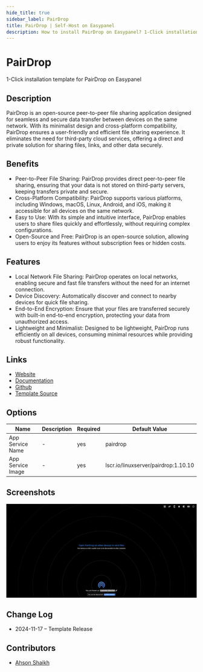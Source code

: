 ```yaml
---
hide_title: true
sidebar_label: PairDrop
title: PairDrop | Self-Host on Easypanel
description: How to install PairDrop on Easypanel? 1-Click installation template for PairDrop on Easypanel
---
```


<!-- generated -->

# PairDrop

1-Click installation template for PairDrop on Easypanel

## Description

PairDrop is an open-source peer-to-peer file sharing application designed for seamless and secure data transfer between devices on the same network. With its minimalist design and cross-platform compatibility, PairDrop ensures a user-friendly and efficient file sharing experience. It eliminates the need for third-party cloud services, offering a direct and private solution for sharing files, links, and other data securely.

## Benefits

- Peer-to-Peer File Sharing: PairDrop provides direct peer-to-peer file sharing, ensuring that your data is not stored on third-party servers, keeping transfers private and secure.
- Cross-Platform Compatibility: PairDrop supports various platforms, including Windows, macOS, Linux, Android, and iOS, making it accessible for all devices on the same network.
- Easy to Use: With its simple and intuitive interface, PairDrop enables users to share files quickly and effortlessly, without requiring complex configurations.
- Open-Source and Free: PairDrop is an open-source solution, allowing users to enjoy its features without subscription fees or hidden costs.

## Features

- Local Network File Sharing: PairDrop operates on local networks, enabling secure and fast file transfers without the need for an internet connection.
- Device Discovery: Automatically discover and connect to nearby devices for quick file sharing.
- End-to-End Encryption: Ensure that your files are transferred securely with built-in end-to-end encryption, protecting your data from unauthorized access.
- Lightweight and Minimalist: Designed to be lightweight, PairDrop runs efficiently on all devices, consuming minimal resources while providing robust functionality.

## Links

- [Website](https://pairdrop.net)
- [Documentation](https://pairdrop.net/docs)
- [Github](https://github.com/schlagmichdoch/pairdrop)
- [Template Source](https://github.com/easypanel-io/templates/tree/main/templates/pairdrop)

## Options

Name | Description | Required | Default Value
-|-|-|-
App Service Name | - | yes | pairdrop
App Service Image | - | yes | lscr.io/linuxserver/pairdrop:1.10.10

## Screenshots

![PairDrop Screenshot](./assets/screenshot.png)

## Change Log

- 2024-11-17 – Template Release

## Contributors

- [Ahson Shaikh](https://github.com/Ahson-Shaikh)
